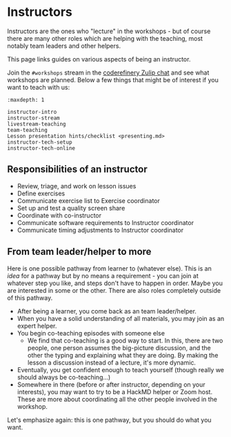 # Instructors

Instructors are the ones who "lecture" in the workshops - but of
course there are many other roles which are helping with the teaching,
most notably team leaders and other helpers.

This page links guides on various aspects of being an instructor.

Join the `#workshops` stream in the [coderefinery Zulip chat](https://coderefinery.zulipchat.com) and see what workshops are planned.
Below a few things that might be of interest if you want to teach with us:

```{toctree}
:maxdepth: 1

instructor-intro
instructor-stream
livestream-teaching
team-teaching
Lesson presentation hints/checklist <presenting.md>
instructor-tech-setup
instructor-tech-online
```

## Responsibilities of an instructor

- Review, triage, and work on lesson issues
- Define exercises
- Communicate exercise list to Exercise coordinator
- Set up and test a quality screen share
- Coordinate with co-instructor
- Communicate software requirements to Instructor coordinator
- Communicate timing adjustments to Instructor coordinator

## From team leader/helper to more

Here is one possible pathway from learner to (whatever else).  This is
an *idea* for a pathway but by no means a requirement - you can join
at whatever step you like, and steps don't have to happen in order.
Maybe you are interested in some or the other.  There are also roles
completely outside of this pathway.

* After being a learner, you come back as an team leader/helper.
* When you have a solid understanding of all materials, you may join
  as an expert helper.
* You begin co-teaching episodes with someone else
  * We find that co-teaching is a good way to start.  In this, there
    are two people, one person assumes the big-picture discussion, and
    the other the typing and explaining what they are doing.  By
    making the lesson a discussion instead of a lecture, it's more
    dynamic.
* Eventually, you get confident enough to teach yourself (though
  really we should always be co-teaching...)
* Somewhere in there (before or after instructor, depending on your
  interests), you may want to try to be a HackMD helper or Zoom host.
  These are more about coordinating all the other people involved in
  the workshop.

Let's emphasize again: this is one pathway, but you should do what you
want.
